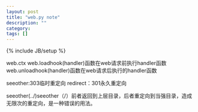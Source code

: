 ```yaml
---
layout: post
title: "web.py note"
description: ""
category: 
tags: []
---
```

{% include JB/setup %}

web.ctx
web.loadhook(handler)函数在web请求前执行handler函数
web.unloadhook(handler)函数在web请求后执行的handler函数

seeother:303临时重定向
redirect：301永久重定向

seeother(../)seeother（/）前者返回到上层目录，后者重定向到当强目录，造成 无限次的重定向，是一种错误的用法。
